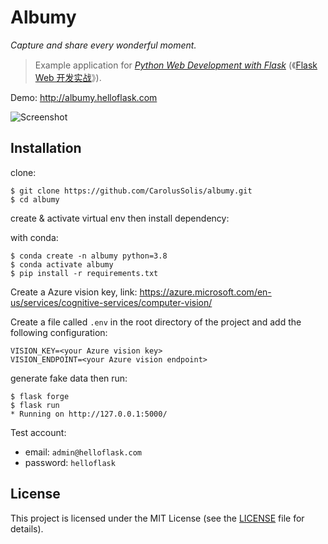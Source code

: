 # Albumy

*Capture and share every wonderful moment.*

> Example application for *[Python Web Development with Flask](https://helloflask.com/en/book/1)* (《[Flask Web 开发实战](https://helloflask.com/book/1)》).

Demo: http://albumy.helloflask.com

![Screenshot](https://helloflask.com/screenshots/albumy.png)

## Installation

clone:
```
$ git clone https://github.com/CarolusSolis/albumy.git
$ cd albumy
```
create & activate virtual env then install dependency:

with conda: 
```
$ conda create -n albumy python=3.8
$ conda activate albumy
$ pip install -r requirements.txt
```

Create a Azure vision key, link: https://azure.microsoft.com/en-us/services/cognitive-services/computer-vision/

Create a file called `.env` in the root directory of the project and add the following configuration:
```
VISION_KEY=<your Azure vision key>
VISION_ENDPOINT=<your Azure vision endpoint>
```

generate fake data then run:
```
$ flask forge
$ flask run
* Running on http://127.0.0.1:5000/
```
Test account:
* email: `admin@helloflask.com`
* password: `helloflask`

## License

This project is licensed under the MIT License (see the
[LICENSE](LICENSE) file for details).

